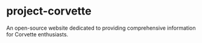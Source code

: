 # project-corvette
An open-source website dedicated to providing comprehensive information for Corvette enthusiasts.
